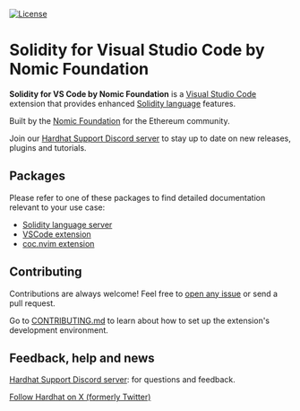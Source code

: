 [![License](https://img.shields.io/github/license/NomicFoundation/hardhat-vscode)](https://github.com/NomicFoundation/hardhat-vscode/blob/development/LICENSE)

# Solidity for Visual Studio Code by Nomic Foundation

**Solidity for VS Code by Nomic Foundation** is a [Visual Studio Code](https://code.visualstudio.com/) extension that provides enhanced [Solidity language](https://soliditylang.org/) features.

Built by the [Nomic Foundation](https://nomic.foundation/) for the Ethereum community.

Join our [Hardhat Support Discord server](https://hardhat.org/discord) to stay up to date on new releases, plugins and tutorials.

## Packages

Please refer to one of these packages to find detailed documentation relevant to your use case:

- [Solidity language server](./server/README.md)
- [VSCode extension](./client/README.md)
- [coc.nvim extension](./coc/README.md)

## Contributing

Contributions are always welcome! Feel free to [open any issue](https://github.com/NomicFoundation/hardhat-vscode/issues) or send a pull request.

Go to [CONTRIBUTING.md](./CONTRIBUTING.md) to learn about how to set up the extension's development environment.

## Feedback, help and news

[Hardhat Support Discord server](https://hardhat.org/discord): for questions and feedback.

[Follow Hardhat on X (formerly Twitter)](https://x.com/HardhatHQ)
